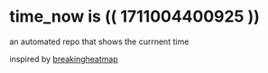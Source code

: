 # time_now is (( 1711004400925 ))

an automated repo that shows the currnent time

inspired by [breakingheatmap](https://github.com/breakingheatmap/breakingheatmap)